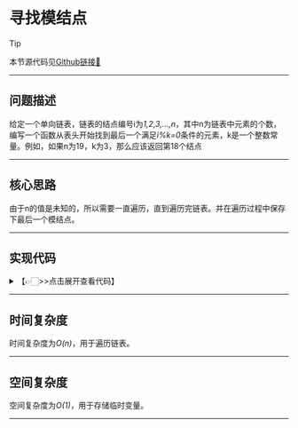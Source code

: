 # 寻找模结点

> [!Tip]
> 
> 本节源代码见[Github链接🔗](https://github.com/MaxSolider/leetcode-algorithm/blob/main/structure/src/main/java/org/example/linkedlist/exercises/ModularNodes.java)

---

## 问题描述
给定一个单向链表，链表的结点编号i为*1,2,3,...,n*，其中n为链表中元素的个数，编写一个函数从表头开始找到最后一个满足*i%k=0*条件的元素，k是一个整数常量。例如，如果n为19，k为3，那么应该返回第18个结点

---

## 核心思路
由于n的值是未知的，所以需要一直遍历，直到遍历完链表。并在遍历过程中保存下最后一个模结点。

---

## 实现代码
<details> 
	<summary>【👉🏻>>点击展开查看代码】</summary> 
	<pre>
		<code>
/**  
 * 寻找最后一个模结点  
 *  
 * @param headNode  
 * @return NormalListNode  
 * @author: Max Solider  
 * @date: 2022/10/9 14:18  
 */
 static NormalListNode getLastModularNode(NormalListNode headNode, int k) {  
    if (headNode == null) {  
        return headNode;  
    }  
    NormalListNode modularNode = null;  
    int i = 1;  
    while (headNode != null) {  
        if (i % k == 0 ) {  
            modularNode = headNode;  
        }  
        headNode = headNode.getNext();  
        i++;  
    }  
    return modularNode;  
}
		</code>
	</pre>
</details>

---

## 时间复杂度
时间复杂度为*O(n)*，用于遍历链表。

---

## 空间复杂度
空间复杂度为*O(1)*，用于存储临时变量。

---